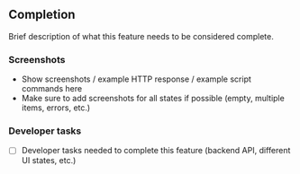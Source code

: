 ## Completion

Brief description of what this feature needs to be considered complete.

### Screenshots

 - Show screenshots / example HTTP response / example script commands here
 - Make sure to add screenshots for all states if possible (empty, multiple items, errors, etc.)

### Developer tasks

 - [ ] Developer tasks needed to complete this feature (backend API, different UI states, etc.)
